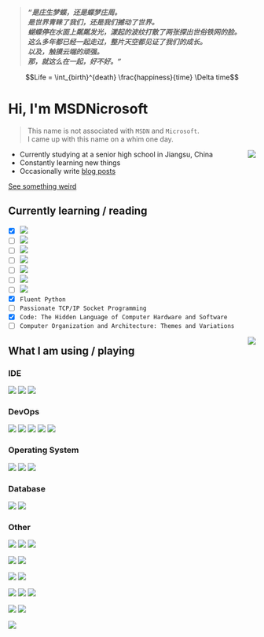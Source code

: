 >***“是庄生梦蝶，还是蝶梦庄周。<br />
是世界青睐了我们，还是我们撼动了世界。<br />
蝴蝶停在水面上粼粼发光，漾起的波纹打散了两张探出世俗铁网的脸。<br />
这么多年都已经一起走过，整片天空都见证了我们的成长。<br />
以及，触摸云端的顽强。<br />
那，就这么在一起，好不好。”***

```math
Life = \int_{birth}^{death} \frac{happiness}{time} \Delta time
```

# Hi, I'm MSDNicrosoft

>This name is not associated with `MSDN` and `Microsoft`.<br />
I came up with this name on a whim one day.

<a href="#">
  <img align="right" src="https://github-stats.msdnicrosoft.work/api?username=MSDNicrosoft&show_icons=true&include_all_commits=true&count_private=true">
</a>

- Currently studying at a senior high school in Jiangsu, China
- Constantly learning new things
- Occasionally write [blog posts](https://blog.msdnicrosoft.work)

[See something weird](https://github.com/MSDNicrosoft/MSDNicrosoft/blob/master/Declaration.md)

## Currently learning / reading

- [x] [![](https://img.shields.io/badge/Python-3572A5?style=for-the-badge&logo=python&&labelColor=black)](https://python.org)
- [ ] [![](https://img.shields.io/badge/Protobuf-CCCCCC?style=for-the-badge)](https://protobuf.dev)
- [ ] ![](https://img.shields.io/badge/Assembly-6e4c13?style=for-the-badge)
- [ ] [![](https://img.shields.io/badge/Rust-DEA584?style=for-the-badge&logo=rust&labelColor=black)](https://www.rust-lang.org)
- [ ] [![](https://img.shields.io/badge/Java-B07219?style=for-the-badge&logo=openjdk&&labelColor=black)](https://java.com)
- [ ] [![](https://img.shields.io/badge/Kotlin-7F52FF?style=for-the-badge&logo=kotlin&&labelColor=black)](https://kotlinlang.org)
- [ ] ![](https://img.shields.io/badge/C-555555?style=for-the-badge&logo=c&labelColor=black)
- [x] `Fluent Python`
- [ ] `Passionate TCP/IP Socket Programming`
- [x] `Code: The Hidden Language of Computer Hardware and Software`
- [ ] `Computer Organization and Architecture: Themes and Variations`

<a href="#">
  <img align="right" src="https://github-stats.msdnicrosoft.work/api/top-langs/?username=MSDNicrosoft&layout=compact&hide=javascript,typescript,css,stylus,html,svelte,ejs,batchfile,scss,shell">
</a>

## What I am using / playing

### IDE

[![](https://img.shields.io/badge/Visaul_Studio_Code-0078D7?style=for-the-badge&logo=visual-studio-code&labelColor=black&logoColor=0078D7)](https://code.visualstudio.com)
[![](https://img.shields.io/badge/JetBrains_Products-080809?style=for-the-badge&logo=jetbrains&labelColor=black)](https://www.jetbrains.com)
[![](https://img.shields.io/badge/Neovim-58953B?style=for-the-badge&logo=neovim&labelColor=black)](https://neovim.io)

### DevOps

[![](https://img.shields.io/badge/GitHub-24292F?style=for-the-badge&logo=github&labelColor=black)](https://github.com)
[![](https://img.shields.io/badge/Docker-2496ED?style=for-the-badge&logo=docker&labelColor=black)](https://docker.com)
[![](https://img.shields.io/badge/Vercel-000000?style=for-the-badge&logo=vercel&labelColor=black)](https://vercel.com)
[![](https://img.shields.io/badge/Gitea-609926?style=for-the-badge&logo=gitea&labelColor=black)](https://about.gitea.com)
[![](https://img.shields.io/badge/Git-F54D27?style=for-the-badge&logo=git&labelColor=black)](https://git-scm.com)

### Operating System

[![](https://img.shields.io/badge/Windows_11-0076D6?style=for-the-badge&logo=windows11&labelColor=black)](https://www.microsoft.com/windows)
[![](https://img.shields.io/badge/Android-3DDC84?style=for-the-badge&logo=android&labelColor=black)](https://www.android.com/)
[![](https://img.shields.io/badge/Ubuntu-E95420?style=for-the-badge&logo=ubuntu&labelColor=black)](https://ubuntu.com)

### Database

[![](https://img.shields.io/badge/MariaDB-1A4A58?style=for-the-badge&logo=mariadb&labelColor=black)](https://mariadb.com)
[![](https://img.shields.io/badge/Redis-DD392B?style=for-the-badge&logo=redis&labelColor=black)](https://redis.io)

### Other

[![](https://img.shields.io/badge/Uptime_Kuma-68E094?style=for-the-badge&logo=uptimekuma&labelColor=black)](https://github.com/louislam/uptime-kuma)
[![](https://img.shields.io/badge/Portainer-0BA5EC?style=for-the-badge&logo=portainer&labelColor=black)](http://portainer.io)
[![](https://img.shields.io/badge/Sentry-5A5361?style=for-the-badge&logo=sentry&labelColor=black)](https://sentry.io)

[![](https://img.shields.io/badge/Conventional_Commits-FA6673?style=for-the-badge&logo=conventionalcommits&labelColor=black)](https://www.conventionalcommits.org)
[![](https://img.shields.io/badge/SemVer-white?style=for-the-badge&logo=semver&labelColor=black)](https://semver.org)

[![](https://img.shields.io/badge/RenovateBot-357E9E?style=for-the-badge&logo=renovatebot&labelColor=black)](https://www.mend.io/renovate)
[![](https://img.shields.io/badge/pnpm-F69220?style=for-the-badge&logo=pnpm&labelColor=black)](https://pnpm.io)

[![](https://img.shields.io/badge/uBlock_Origin-800000?style=for-the-badge&logo=ublockorigin&labelColor=black)](https://github.com/gorhill/uBlock)
[![](https://img.shields.io/badge/Bitwarden-7D7D7D?style=for-the-badge&logo=bitwarden&labelColor=black)](https://bitwarden.com)
[![](https://img.shields.io/badge/TrueNAS-0095D5?style=for-the-badge&logo=truenas&labelColor=black)](https://www.truenas.com)

[![](https://img.shields.io/badge/Minecraft-3C8527?style=for-the-badge&logo=minecraft&labelColor=black)](https://minecraft.net)
[![](https://img.shields.io/badge/osu!-EF66A3?style=for-the-badge&logo=osu&labelColor=black)](https://osu.ppy.sh)

![](https://count.getloli.com/get/@MSDNicrosoft?theme=rule34)
